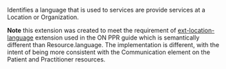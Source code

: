 <!--- Text entered into this file will appear at the top of the profiles page before the Formal Views of the profile content. -->

Identifies a language that is used to services are provide services at a Location or Organization.

**Note** this extension was created to meet the requirement of [ext-location-language](https://simplifier.net/ProvincialProviderRe/organizationLanguage) extension used in the ON PPR guide which is semantically different than Resource.language.  The implementation is different, with the intent of being more consistent with the Communication element on the Patient and Practitioner resources.
